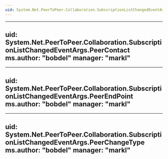 ```yaml
---
uid: System.Net.PeerToPeer.Collaboration.SubscriptionListChangedEventArgs
---
```


---
uid: System.Net.PeerToPeer.Collaboration.SubscriptionListChangedEventArgs.PeerContact
ms.author: "bobdel"
manager: "markl"
---

---
uid: System.Net.PeerToPeer.Collaboration.SubscriptionListChangedEventArgs.PeerEndPoint
ms.author: "bobdel"
manager: "markl"
---

---
uid: System.Net.PeerToPeer.Collaboration.SubscriptionListChangedEventArgs.PeerChangeType
ms.author: "bobdel"
manager: "markl"
---
